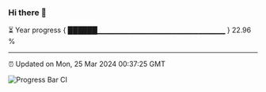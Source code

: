 ### Hi there 👋

⏳ Year progress { ██████▁▁▁▁▁▁▁▁▁▁▁▁▁▁▁▁▁▁▁▁▁▁▁▁ } 22.96 %

---

⏰ Updated on Mon, 25 Mar 2024 00:37:25 GMT

![Progress Bar CI](https://github.com/Shyam-Makwana/GitHub-Actions-Demo/workflows/Progress%20Bar%20CI/badge.svg)
